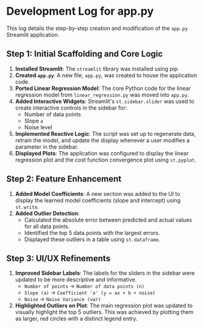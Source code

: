 # Development Log for app.py

This log details the step-by-step creation and modification of the `app.py` Streamlit application.

## Step 1: Initial Scaffolding and Core Logic

1.  **Installed Streamlit**: The `streamlit` library was installed using pip.
2.  **Created `app.py`**: A new file, `app.py`, was created to house the application code.
3.  **Ported Linear Regression Model**: The core Python code for the linear regression model from `linear_regression.py` was moved into `app.py`.
4.  **Added Interactive Widgets**: Streamlit's `st.sidebar.slider` was used to create interactive controls in the sidebar for:
    *   Number of data points
    *   Slope `a`
    *   Noise level
5.  **Implemented Reactive Logic**: The script was set up to regenerate data, retrain the model, and update the display whenever a user modifies a parameter in the sidebar.
6.  **Displayed Plots**: The application was configured to display the linear regression plot and the cost function convergence plot using `st.pyplot`.

## Step 2: Feature Enhancement

1.  **Added Model Coefficients**: A new section was added to the UI to display the learned model coefficients (slope and intercept) using `st.write`.
2.  **Added Outlier Detection**:
    *   Calculated the absolute error between predicted and actual values for all data points.
    *   Identified the top 5 data points with the largest errors.
    *   Displayed these outliers in a table using `st.dataframe`.

## Step 3: UI/UX Refinements

1.  **Improved Sidebar Labels**: The labels for the sliders in the sidebar were updated to be more descriptive and informative.
    *   `Number of points` -> `Number of data points (n)`
    *   `Slope (a)` -> `Coefficient 'a' (y = ax + b + noise)`
    *   `Noise` -> `Noise Variance (var)`
2.  **Highlighted Outliers on Plot**: The main regression plot was updated to visually highlight the top 5 outliers. This was achieved by plotting them as larger, red circles with a distinct legend entry.
